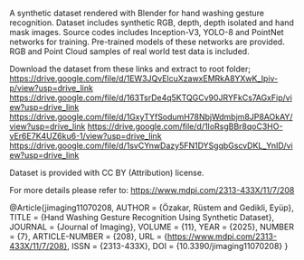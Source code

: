 A synthetic dataset rendered with Blender for hand washing gesture recognition. 
Dataset includes synthetic RGB, depth, depth isolated and hand mask images.
Source codes includes Inception-V3, YOLO-8 and PointNet networks for training.
Pre-trained models of these networks are provided. 
RGB and Point Cloud samples of real world test data is included.

Download the dataset from these links and extract to root folder;
https://drive.google.com/file/d/1EW3JQvElcuXzawxEMRkA8YXwK_Ipiv-p/view?usp=drive_link
https://drive.google.com/file/d/163TsrDe4q5KTQGCv90JRYFkCs7AGxFip/view?usp=drive_link
https://drive.google.com/file/d/1GxyTYfSodumH78NbjWdmbjm8JP8AOkAY/view?usp=drive_link
https://drive.google.com/file/d/1IoRsgBBr8qoC3HO-vEr6E7K4UZ6ku6-1/view?usp=drive_link
https://drive.google.com/file/d/1svCYnwDazy5FN1DYSgqbGscvDKL_YnID/view?usp=drive_link

Dataset is provided with CC BY (Attribution) license.

For more details please refer to:
https://www.mdpi.com/2313-433X/11/7/208

@Article{jimaging11070208,
AUTHOR = {Özakar, Rüstem and Gedikli, Eyüp},
TITLE = {Hand Washing Gesture Recognition Using Synthetic Dataset},
JOURNAL = {Journal of Imaging},
VOLUME = {11},
YEAR = {2025},
NUMBER = {7},
ARTICLE-NUMBER = {208},
URL = {https://www.mdpi.com/2313-433X/11/7/208},
ISSN = {2313-433X},
DOI = {10.3390/jimaging11070208}
}





